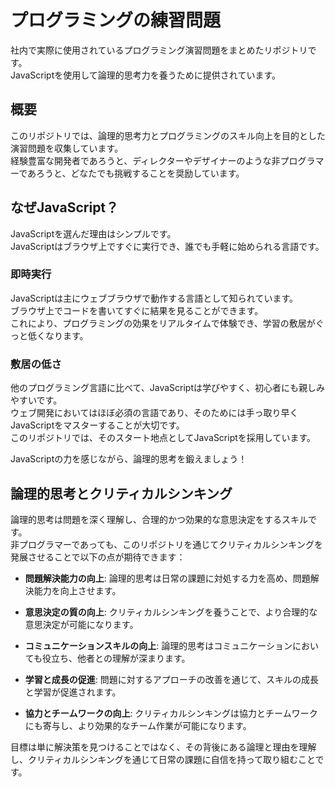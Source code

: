 # プログラミングの練習問題

社内で実際に使用されているプログラミング演習問題をまとめたリポジトリです。  
JavaScriptを使用して論理的思考力を養うために提供されています。

## 概要

このリポジトリでは、論理的思考力とプログラミングのスキル向上を目的とした演習問題を収集しています。  
経験豊富な開発者であろうと、ディレクターやデザイナーのような非プログラマーであろうと、どなたでも挑戦することを奨励しています。

## なぜJavaScript？

JavaScriptを選んだ理由はシンプルです。  
JavaScriptはブラウザ上ですぐに実行でき、誰でも手軽に始められる言語です。

### 即時実行

JavaScriptは主にウェブブラウザで動作する言語として知られています。  
ブラウザ上でコードを書いてすぐに結果を見ることができます。  
これにより、プログラミングの効果をリアルタイムで体験でき、学習の敷居がぐっと低くなります。

### 敷居の低さ

他のプログラミング言語に比べて、JavaScriptは学びやすく、初心者にも親しみやすいです。  
ウェブ開発においてはほぼ必須の言語であり、そのためには手っ取り早くJavaScriptをマスターすることが大切です。  
このリポジトリでは、そのスタート地点としてJavaScriptを採用しています。

JavaScriptの力を感じながら、論理的思考を鍛えましょう！

## 論理的思考とクリティカルシンキング

論理的思考は問題を深く理解し、合理的かつ効果的な意思決定をするスキルです。  
非プログラマーであっても、このリポジトリを通じてクリティカルシンキングを発展させることで以下の点が期待できます：

- **問題解決能力の向上**: 論理的思考は日常の課題に対処する力を高め、問題解決能力を向上させます。

- **意思決定の質の向上**: クリティカルシンキングを養うことで、より合理的な意思決定が可能になります。

- **コミュニケーションスキルの向上**: 論理的思考はコミュニケーションにおいても役立ち、他者との理解が深まります。

- **学習と成長の促進**: 問題に対するアプローチの改善を通じて、スキルの成長と学習が促進されます。

- **協力とチームワークの向上**: クリティカルシンキングは協力とチームワークにも寄与し、より効果的なチーム作業が可能になります。

目標は単に解決策を見つけることではなく、その背後にある論理と理由を理解し、クリティカルシンキングを通じて日常の課題に自信を持って取り組むことです。

